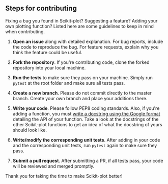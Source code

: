 ## Steps for contributing

Fixing a bug you found in Scikit-plot? Suggesting a feature? Adding your own plotting function? Listed here are some guidelines to keep in mind when contributing.

1. **Open an issue** along with detailed explanation. For bug reports, include the code to reproduce the bug. For feature requests, explain why you think the feature could be useful.

2. **Fork the repository**. If you're contributing code, clone the forked repository into your local machine.

3. **Run the tests** to make sure they pass on your machine. Simply run `pytest` at the root folder and make sure all tests pass.

4. **Create a new branch**. Please do not commit directly to the master branch. Create your own branch and place your additions there.

5. **Write your code**. Please follow PEP8 coding standards. Also, if you're adding a function, you must [write a docstring using the Google format](http://sphinxcontrib-napoleon.readthedocs.io/en/latest/example_google.html) detailing the API of your function. Take a look at the docstrings of the other Scikit-plot functions to get an idea of what the docstring of yours should look like.

6. **Write/modify the corresponding unit tests**. After adding in your code and the corresponding unit tests, run `pytest` again to make sure they pass.

7. **Submit a pull request**. After submitting a PR, if all tests pass, your code will be reviewed and merged promptly.

Thank you for taking the time to make Scikit-plot better!